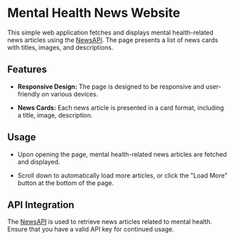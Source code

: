 # Mental Health News Website

This simple web application fetches and displays mental health-related news articles using the [NewsAPI](https://newsapi.org/). The page presents a list of news cards with titles, images, and descriptions.

## Features

- **Responsive Design:** The page is designed to be responsive and user-friendly on various devices.

- **News Cards:** Each news article is presented in a card format, including a title, image, description.

## Usage

- Upon opening the page, mental health-related news articles are fetched and displayed.

- Scroll down to automatically load more articles, or click the "Load More" button at the bottom of the page.

## API Integration

The [NewsAPI](https://newsapi.org/) is used to retrieve news articles related to mental health. Ensure that you have a valid API key for continued usage.


